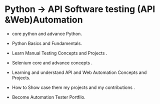 # Python  ->  API Software testing (API &Web)Automation



-  core python and advance Python.
-   Python Basics and Fundamentals.
-  Learn Manual Testing Concepts and Projects .
-  Selenium core and advance concepts .
-  Learning and understand API and Web Automation Concepts and Projects.
-  How to Show case them my projects and my contributions .

-  Become Automation Tester Portfilo.
